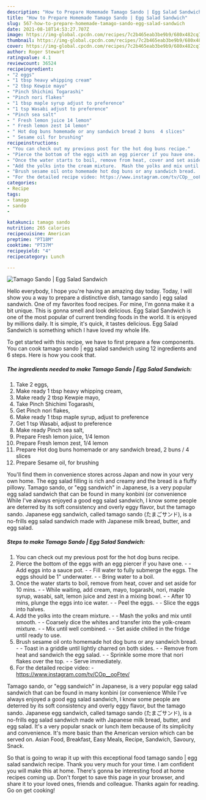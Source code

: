 ```yaml
---
description: "How to Prepare Homemade Tamago Sando | Egg Salad Sandwich"
title: "How to Prepare Homemade Tamago Sando | Egg Salad Sandwich"
slug: 567-how-to-prepare-homemade-tamago-sando-egg-salad-sandwich
date: 2021-08-18T14:53:27.707Z
image: https://img-global.cpcdn.com/recipes/7c2b465eab3be9b9/680x482cq70/tamago-sando-egg-salad-sandwich-recipe-main-photo.jpg
thumbnail: https://img-global.cpcdn.com/recipes/7c2b465eab3be9b9/680x482cq70/tamago-sando-egg-salad-sandwich-recipe-main-photo.jpg
cover: https://img-global.cpcdn.com/recipes/7c2b465eab3be9b9/680x482cq70/tamago-sando-egg-salad-sandwich-recipe-main-photo.jpg
author: Roger Stewart
ratingvalue: 4.1
reviewcount: 36524
recipeingredient:
- "2 eggs"
- "1 tbsp heavy whipping cream"
- "2 tbsp Kewpie mayo"
- "Pinch Shichimi Togarashi"
- "Pinch nori flakes"
- "1 tbsp maple syrup adjust to preference"
- "1 tsp Wasabi adjust to preference"
- "Pinch sea salt"
- " Fresh lemon juice 14 lemon"
- " Fresh lemon zest 14 lemon"
- " Hot dog buns homemade or any sandwich bread 2 buns  4 slices"
- " Sesame oil for brushing"
recipeinstructions:
- "You can check out my previous post for the hot dog buns recipe."
- "Pierce the bottom of the eggs with an egg piercer if you have one.  Add eggs into a sauce pot.  Fill water to fully submerge the eggs. The eggs should be 1&#34; underwater.  Bring water to a boil."
- "Once the water starts to boil, remove from heat, cover and set aside for 10 mins.  While waiting, add cream, mayo, togarashi, nori, maple syrup, wasabi, salt, lemon juice and zest in a mixing bowl.  After 10 mins, plunge the eggs into ice water.  Peel the eggs.  Slice the eggs into halves."
- "Add the yolks into the cream mixture.  Mash the yolks and mix until smooth.  Coarsely dice the whites and transfer into the yolk-cream mixture.  Mix until well combined.  Set aside chilled in the fridge until ready to use."
- "Brush sesame oil onto homemade hot dog buns or any sandwich bread.  Toast in a griddle until lightly charred on both sides.  Remove from heat and sandwich the egg salad.  Sprinkle some more that nori flakes over the top.  Serve immediately."
- "For the detailed recipe video: https://www.instagram.com/tv/COp__ooFtev/"
categories:
- Recipe
tags:
- tamago
- sando
- 

katakunci: tamago sando  
nutrition: 265 calories
recipecuisine: American
preptime: "PT18M"
cooktime: "PT37M"
recipeyield: "4"
recipecategory: Lunch

---
```



![Tamago Sando | Egg Salad Sandwich](https://img-global.cpcdn.com/recipes/7c2b465eab3be9b9/680x482cq70/tamago-sando-egg-salad-sandwich-recipe-main-photo.jpg)

Hello everybody, I hope you're having an amazing day today. Today, I will show you a way to prepare a distinctive dish, tamago sando | egg salad sandwich. One of my favorites food recipes. For mine, I'm gonna make it a bit unique. This is gonna smell and look delicious.
 Egg Salad Sandwich is one of the most popular of current trending foods in the world. It is enjoyed by millions daily. It is simple, it's quick, it tastes delicious.  Egg Salad Sandwich is something which I have loved my whole life.


To get started with this recipe, we have to first prepare a few components. You can cook tamago sando | egg salad sandwich using 12 ingredients and 6 steps. Here is how you cook that.

<!--inarticleads1-->

##### The ingredients needed to make Tamago Sando | Egg Salad Sandwich:

1. Take 2 eggs,
1. Make ready 1 tbsp heavy whipping cream,
1. Make ready 2 tbsp Kewpie mayo,
1. Take Pinch Shichimi Togarashi,
1. Get Pinch nori flakes,
1. Make ready 1 tbsp maple syrup, adjust to preference
1. Get 1 tsp Wasabi, adjust to preference
1. Make ready Pinch sea salt,
1. Prepare  Fresh lemon juice, 1/4 lemon
1. Prepare  Fresh lemon zest, 1/4 lemon
1. Prepare  Hot dog buns homemade or any sandwich bread, 2 buns / 4 slices
1. Prepare  Sesame oil, for brushing


You&#39;ll find them in convenience stores across Japan and now in your very own home. The egg salad filling is rich and creamy and the bread is a fluffy pillowy. Tamago sando, or &#34;egg sandwich&#34; in Japanese, is a very popular egg salad sandwich that can be found in many konbini (or convenience While I&#39;ve always enjoyed a good egg salad sandwich, I know some people are deterred by its soft consistency and overly eggy flavor, but the tamago sando. Japanese egg sandwich, called tamago sando (たまごサンド), is a no-frills egg salad sandwich made with Japanese milk bread, butter, and egg salad. 

<!--inarticleads2-->

##### Steps to make Tamago Sando | Egg Salad Sandwich:

1. You can check out my previous post for the hot dog buns recipe.
1. Pierce the bottom of the eggs with an egg piercer if you have one. -  - Add eggs into a sauce pot. -  - Fill water to fully submerge the eggs. The eggs should be 1&#34; underwater. -  - Bring water to a boil.
1. Once the water starts to boil, remove from heat, cover and set aside for 10 mins. -  - While waiting, add cream, mayo, togarashi, nori, maple syrup, wasabi, salt, lemon juice and zest in a mixing bowl. -  - After 10 mins, plunge the eggs into ice water. -  - Peel the eggs. -  - Slice the eggs into halves.
1. Add the yolks into the cream mixture. -  - Mash the yolks and mix until smooth. -  - Coarsely dice the whites and transfer into the yolk-cream mixture. -  - Mix until well combined. -  - Set aside chilled in the fridge until ready to use.
1. Brush sesame oil onto homemade hot dog buns or any sandwich bread. -  - Toast in a griddle until lightly charred on both sides. -  - Remove from heat and sandwich the egg salad. -  - Sprinkle some more that nori flakes over the top. -  - Serve immediately.
1. For the detailed recipe video: - https://www.instagram.com/tv/COp__ooFtev/


Tamago sando, or &#34;egg sandwich&#34; in Japanese, is a very popular egg salad sandwich that can be found in many konbini (or convenience While I&#39;ve always enjoyed a good egg salad sandwich, I know some people are deterred by its soft consistency and overly eggy flavor, but the tamago sando. Japanese egg sandwich, called tamago sando (たまごサンド), is a no-frills egg salad sandwich made with Japanese milk bread, butter, and egg salad. It&#39;s a very popular snack or lunch item because of its simplicity and convenience. It&#39;s more basic than the American version which can be served on. Asian Food, Breakfast, Easy Meals, Recipe, Sandwich, Savoury, Snack. 

So that is going to wrap it up with this exceptional food tamago sando | egg salad sandwich recipe. Thank you very much for your time. I am confident you will make this at home. There's gonna be interesting food at home recipes coming up. Don't forget to save this page in your browser, and share it to your loved ones, friends and colleague. Thanks again for reading. Go on get cooking!
